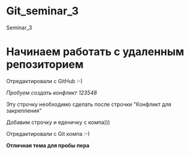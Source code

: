 # Git_seminar_3
Seminar_3

# Начинаем работать с удаленным репозиторием

Отредактировали с GitHub :-)

*Пробуем создать конфликт 123548*

Эту строчку необходимо сделать после строчки "Конфликт для закрепления"

Добавим строчку и еденичку с компа)))

Отредактировали с Git компа :-)

**Отличная тема для пробы пера**